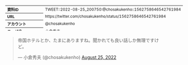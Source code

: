 <table style="font-size: 9pt; width: 610px; margin-bottom: 20px; height: 80px;">
<tbody>
    <tr>
        <th align=left>資料ID</th>
        <td align=left>TWEET::2022-08-25_200750:@chosakukenho::1562758646542761984</td>
    </tr>
    <tr>
        <th align=left>URL</th>
        <td align=left>https://twitter.com/chosakukenho/status/1562758646542761984</td>
    </tr>
    <tr>
        <th align=left>アカウント</th>
        <td align=left>@chosakukenho</td>
    </tr>
    <tr>
        <th align=left>ユーザ名</th>
        <td align=left>小倉秀夫</td>
    </tr>
    <tr>
        <th align=left>ツイートの記録日時</th>
        <td align=left>created_at 2022-08-25_2147</td>
    </tr>
</tbody>
</table>
<blockquote class="twitter-tweet" data-width="450"  data-lang="ja"><p lang="ja" dir="ltr">帝国ホテルとか、たまにありますね。聞かれても良い話しか無理ですけど。</p>&mdash; 小倉秀夫 (@chosakukenho) <a href="https://twitter.com/chosakukenho/status/1562758646542761984?ref_src=twsrc%5Etfw">August 25, 2022</a></blockquote>
<script async src="https://platform.twitter.com/widgets.js" charset="utf-8"></script>


